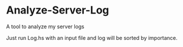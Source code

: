 # Analyze-Server-Log
A tool to analyze my server logs

Just run Log.hs with an input file and log will be sorted by importance.